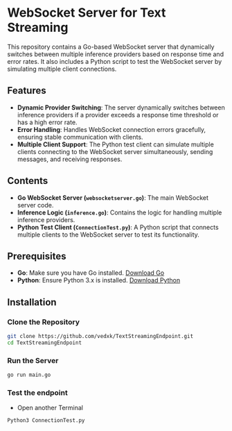 # WebSocket Server for Text Streaming

This repository contains a Go-based WebSocket server that dynamically switches between multiple inference providers based on response time and error rates. It also includes a Python script to test the WebSocket server by simulating multiple client connections.

## Features

- **Dynamic Provider Switching**: The server dynamically switches between inference providers if a provider exceeds a response time threshold or has a high error rate.
- **Error Handling**: Handles WebSocket connection errors gracefully, ensuring stable communication with clients.
- **Multiple Client Support**: The Python test client can simulate multiple clients connecting to the WebSocket server simultaneously, sending messages, and receiving responses.

## Contents

- **Go WebSocket Server (`websocketserver.go`)**: The main WebSocket server code.
- **Inference Logic (`inference.go`)**: Contains the logic for handling multiple inference providers.
- **Python Test Client (`ConnectionTest.py`)**: A Python script that connects multiple clients to the WebSocket server to test its functionality.

## Prerequisites

- **Go**: Make sure you have Go installed. [Download Go](https://golang.org/dl/)
- **Python**: Ensure Python 3.x is installed. [Download Python](https://www.python.org/downloads/)

## Installation

### Clone the Repository

```bash
git clone https://github.com/vedxk/TextStreamingEndpoint.git
cd TextStreamingEndpoint
```

### Run the Server

```bash
go run main.go
```

### Test the endpoint

- Open another Terminal
```bash
Python3 ConnectionTest.py
```

